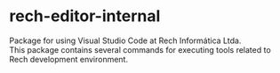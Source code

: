 # rech-editor-internal

Package for using Visual Studio Code at Rech Informática Ltda.
<br/>
This package contains several commands for executing tools related to Rech development environment.
